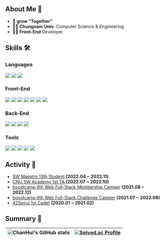 ## About Me 👋 

- 🙌  __grow "Together"__
- 🧑‍🎓 __Chungnam Univ.__ Computer Science & Engineering
- 👨‍💻 __Front-End__ Developer

## Skills 🛠
### Languages
<img src="https://img.shields.io/badge/JavaScript-F7DF1E?style=flat-square&logo=JavaScript&logoColor=black"/> <img src="https://img.shields.io/badge/TypeScript-3178C6?style=flat-square&logo=TypeScript&logoColor=white"/> <img src="https://img.shields.io/badge/Python-3766AB?style=flat-square&logo=Python&logoColor=white"/>

### Front-End
<img src="https://img.shields.io/badge/HTML5-E34F26?style=flat-square&logo=HTML5&logoColor=white"/> <img src="https://img.shields.io/badge/CSS3-1572B6?style=flat-square&logo=CSS3&logoColor=white"/> <img src="https://img.shields.io/badge/React-61DAFB?style=flat-square&logo=React&logoColor=white"/> <img src="https://img.shields.io/badge/Webpack-8DD6F9?style=flat-square&logo=Webpack&logoColor=white"/> <img src="https://img.shields.io/badge/Recoil-000000?style=flat-square&logo=React&logoColor=white"/> <img src="https://img.shields.io/badge/StyledComponents-DB7093?style=flat-square&logo=styled-components&logoColor=white"/> <img src="https://img.shields.io/badge/next.js-000000?style=flat-square&logo=next.js&logoColor=white"/>
### Back-End
<img src="https://img.shields.io/badge/Node.js-339933?style=flat-square&logo=Node.js&logoColor=white"/> <img src="https://img.shields.io/badge/Express-000000?style=flat-square&logo=Express&logoColor=white"/> <img src="https://img.shields.io/badge/MySQL-4479A1?style=flat-square&logo=MySQL&logoColor=white"/> <img src="https://img.shields.io/badge/MongoDB-47A248?style=flat-square&logo=MongoDB&logoColor=white"/>
### Tools
<img src="https://img.shields.io/badge/Git-F05032?style=flat-square&logo=Git&logoColor=white"/> <img src="https://img.shields.io/badge/Github-181717?style=flat-square&logo=Github&logoColor=white"/>	<img src="https://img.shields.io/badge/Slack-4A154B?style=flat-square&logo=Slack&logoColor=white"/> <img src="https://img.shields.io/badge/Notion-000000?style=flat-square&logo=Notion&logoColor=white"/> <img src="https://img.shields.io/badge/Figma-F24E1E?style=flat-square&logo=Figma&logoColor=white"/>

## Activity 🌱

- <a href = https://www.swmaestro.org/sw/main/main.do> SW Maestro 13th Student</a> __(2022.04 ~ 2022.11)__
- <a href = http://swacademy.cnu.ac.kr> CNU SW Academy 1st TA </a> __(2022.07 ~ 2022.10)__
- <a href = https://boostcamp.connect.or.kr/> boostcamp 6th Web Full-Stack Membership Camper</a> __(2021.08 ~ 2022.12)__
- <a href = https://boostcamp.connect.or.kr/> boostcamp 6th Web Full-Stack Challenge Camper</a> __(2021.07 ~ 2022.08)__
- <a href = https://42seoul.kr/seoul42/main/view/> 42Seoul 1st Cadet</a> __(2020.01 ~ 2021.02)__

## Summary 🔭

|![ChanHui's GitHub stats](https://github-readme-stats.vercel.app/api?username=HanCiHu&show_icons=true&theme=highcontrast)|[![Solved.ac Profile](http://mazassumnida.wtf/api/v2/generate_badge?boj=kinm1596)](https://solved.ac/kinm1596/)|
| ------------- | ------------- |
